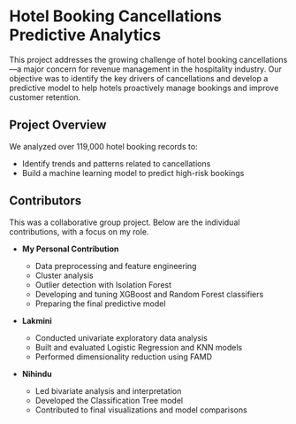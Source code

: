 # Hotel Booking Cancellations Predictive Analytics


This project addresses the growing challenge of hotel booking cancellations—a major concern for revenue management in the hospitality industry. Our objective was to identify the key drivers of cancellations and develop a predictive model to help hotels proactively manage bookings and improve customer retention.

## Project Overview

We analyzed over 119,000 hotel booking records to:
- Identify trends and patterns related to cancellations
- Build a machine learning model to predict high-risk bookings

## Contributors

This was a collaborative group project. Below are the individual contributions, with a focus on my role.

- **My Personal Contribution**   
  - Data preprocessing and feature engineering  
  - Cluster analysis   
  - Outlier detection with Isolation Forest  
  - Developing and tuning XGBoost and Random Forest classifiers
  - Preparing the final predictive model 

- **Lakmini**  
  - Conducted univariate exploratory data analysis  
  - Built and evaluated Logistic Regression and KNN models  
  - Performed dimensionality reduction using FAMD  

- **Nihindu**  
  - Led bivariate analysis and interpretation  
  - Developed the Classification Tree model  
  - Contributed to final visualizations and model comparisons


